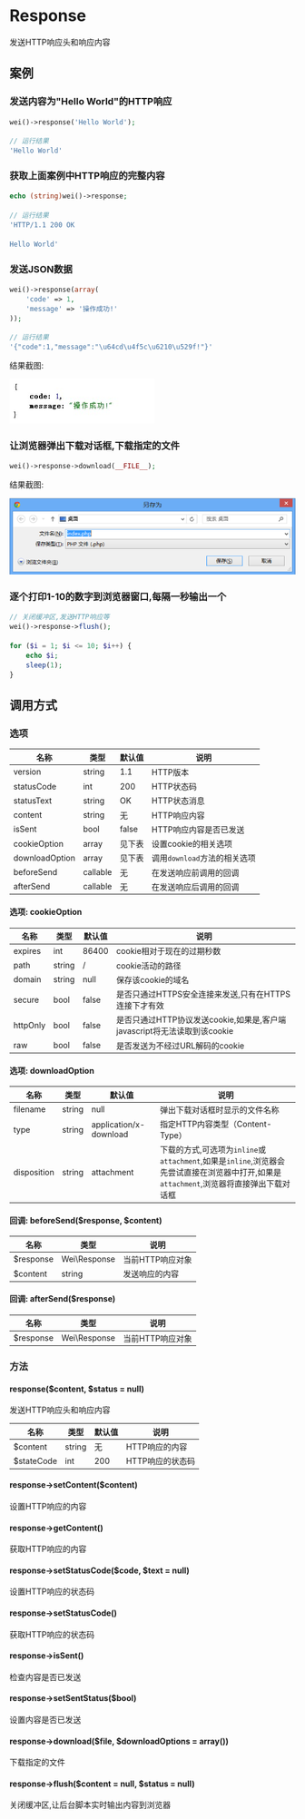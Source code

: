 Response
========

发送HTTP响应头和响应内容

案例
----

### 发送内容为"Hello World"的HTTP响应

```php
wei()->response('Hello World');

// 运行结果
'Hello World'
```

### 获取上面案例中HTTP响应的完整内容

```php
echo (string)wei()->response;

// 运行结果
'HTTP/1.1 200 OK

Hello World'
```

### 发送JSON数据

```php
wei()->response(array(
    'code' => 1,
    'message' => '操作成功!'
));

// 运行结果
'{"code":1,"message":"\u64cd\u4f5c\u6210\u529f!"}'
```

结果截图:

![发送JSON数据](resources/response-json.jpg)

### 让浏览器弹出下载对话框,下载指定的文件

```php
wei()->response->download(__FILE__);
```

结果截图:

![弹出下载对话框](resources/download.png)

### 逐个打印1-10的数字到浏览器窗口,每隔一秒输出一个

```php
// 关闭缓冲区,发送HTTP响应等
wei()->response->flush();

for ($i = 1; $i <= 10; $i++) {
    echo $i;
    sleep(1);
}
```

调用方式
--------

### 选项

名称           | 类型      | 默认值    | 说明
---------------|-----------|-----------|------
version        | string    | 1.1       | HTTP版本
statusCode     | int       | 200       | HTTP状态码
statusText     | string    | OK        | HTTP状态消息
content        | string    | 无        | HTTP响应内容
isSent         | bool      | false     | HTTP响应内容是否已发送
cookieOption   | array     | 见下表    | 设置cookie的相关选项
downloadOption | array     | 见下表    | 调用`download`方法的相关选项
beforeSend     | callable  | 无        | 在发送响应前调用的回调
afterSend      | callable  | 无        | 在发送响应后调用的回调

#### 选项: cookieOption

名称      | 类型      | 默认值    | 说明
----------|-----------|-----------|------
expires   | int       | 86400     | cookie相对于现在的过期秒数
path      | string    | /         | cookie活动的路径
domain    | string    | null      | 保存该cookie的域名
secure    | bool      | false     | 是否只通过HTTPS安全连接来发送,只有在HTTPS连接下才有效
httpOnly  | bool      | false     | 是否只通过HTTP协议发送cookie,如果是,客户端javascript将无法读取到该cookie
raw       | bool      | false     | 是否发送为不经过URL解码的cookie

#### 选项: downloadOption

名称          | 类型   | 默认值                 | 说明
--------------|--------|------------------------|------
filename      | string | null                   | 弹出下载对话框时显示的文件名称
type          | string | application/x-download | 指定HTTP内容类型（Content-Type）
disposition   | string | attachment             | 下载的方式,可选项为`inline`或`attachment`,如果是`inline`,浏览器会先尝试直接在浏览器中打开,如果是`attachment`,浏览器将直接弹出下载对话框

#### 回调: beforeSend($response, $content)

名称        | 类型            | 说明
------------|-----------------|------
$response   | Wei\Response | 当前HTTP响应对象
$content    | string          | 发送响应的内容

#### 回调: afterSend($response)

名称        | 类型            | 说明
------------|-----------------|------
$response   | Wei\Response | 当前HTTP响应对象

### 方法

#### response($content, $status = null)
发送HTTP响应头和响应内容

名称          | 类型      | 默认值    | 说明
--------------|-----------|-----------|------
$content      | string    | 无        | HTTP响应的内容
$stateCode    | int       | 200       | HTTP响应的状态码

#### response->setContent($content)
设置HTTP响应的内容

#### response->getContent()
获取HTTP响应的内容

#### response->setStatusCode($code, $text = null)
设置HTTP响应的状态码

#### response->setStatusCode()
获取HTTP响应的状态码

#### response->isSent()
检查内容是否已发送

#### response->setSentStatus($bool)
设置内容是否已发送

#### response->download($file, $downloadOptions = array())
下载指定的文件

#### response->flush($content = null, $status = null)
关闭缓冲区,让后台脚本实时输出内容到浏览器

